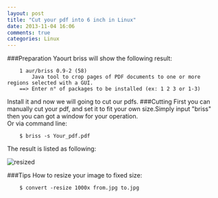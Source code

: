 ```yaml
---
layout: post
title: "Cut your pdf into 6 inch in Linux"
date: 2013-11-04 16:06
comments: true
categories: Linux
---
```

###Preparation
Yaourt briss will show the following result:

```
	1 aur/briss 0.9-2 (58)
	    Java tool to crop pages of PDF documents to one or more regions selected with a GUI.
	==> Enter n° of packages to be installed (ex: 1 2 3 or 1-3)
```

Install it and now we will going to cut our pdfs.
###Cutting
First you can manually cut your pdf, and set it to fit your own size.Simply input "briss" then you can got a window for your operation.   
Or via command line:

```
	$ briss -s Your_pdf.pdf
```

The result is listed as following: 

![resized](/images/resized.jpg "resized image")

###Tips
How to resize your image to fixed size:

```
	$ convert -resize 1000x from.jpg to.jpg
```

